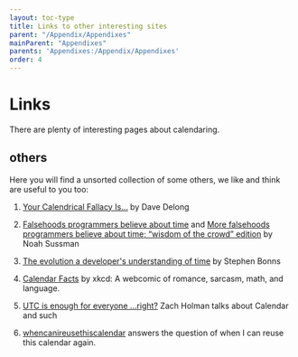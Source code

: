 ```yaml
---
layout: toc-type
title: Links to other interesting sites
parent: "/Appendix/Appendixes"
mainParent: "Appendixes"
parents: 'Appendixes:/Appendix/Appendixes'
order: 4
---
```


# Links

There are plenty of interesting pages about calendaring.

## others

Here you will find a unsorted collection of some others, we like and think are useful to you too:

1. [Your Calendrical Fallacy Is...](http://yourcalendricalfallacyis.com/) by Dave Delong

2. [Falsehoods programmers believe about time](http://infiniteundo.com/post/25326999628/falsehoods-programmers-believe-about-time) and [More falsehoods programmers believe about time; “wisdom of the crowd” edition](http://infiniteundo.com/post/25509354022/more-falsehoods-programmers-believe-about-time) by Noah Sussman

3. [The evolution a developer's understanding of time](https://twitter.com/stephenbinns/status/842330300000665601) by Stephen Bonns

4. [Calendar Facts](https://xkcd.com/1930/) by xkcd: A webcomic of romance, sarcasm, math, and language.

5. [UTC is enough for everyone ...right?](https://zachholman.com/talk/utc-is-enough-for-everyone-right) Zach Holman talks about   Calendar and such 

6. [whencanireusethiscalendar](https://www.whencanireusethiscalendar.com/) answers the question of when I can reuse this calendar again.